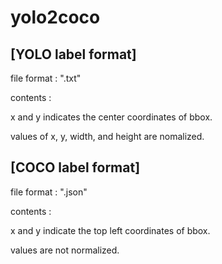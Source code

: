 # yolo2coco

## [YOLO label format]

file format : ".txt"

contents : <object-class> <x> <y> <width> <height>

x and y indicates the center coordinates of bbox.

values of x, y, width, and height are nomalized.


## [COCO label format]

file format : ".json"

contents : <x> <y> <width> <height>

x and y indicate the top left coordinates of bbox.

values are not normalized.
